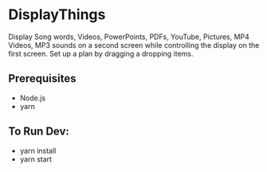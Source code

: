 # DisplayThings

Display Song words, Videos, PowerPoints, PDFs, YouTube, Pictures, MP4 Videos, MP3 sounds on a second screen while controlling the display on the first screen. Set up a plan by dragging a dropping items. 

## Prerequisites
- Node.js
- yarn

## To Run Dev:
- yarn install
- yarn start
